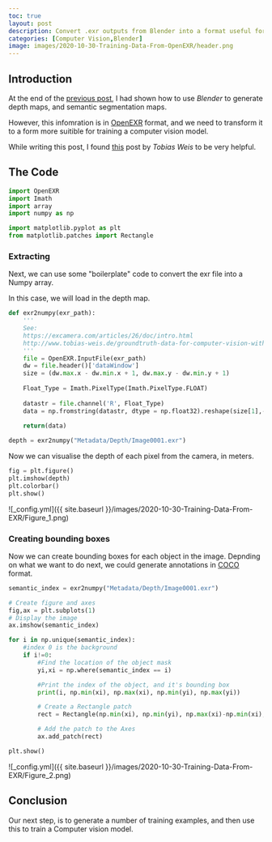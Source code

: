 ```yaml
---
toc: true
layout: post
description: Convert .exr outputs from Blender into a format useful for training computer vision models.
categories: [Computer Vision,Blender]
image: images/2020-10-30-Training-Data-From-OpenEXR/header.png
---
```


Introduction
-------------

At the end of the [previous post](https://cgcooke.github.io/Blog/computer%20vision/blender/2020/10/23/Synthetic-Training-Data-With-Blender.html), I had shown how to use *Blender* to generate depth maps, and semantic segmentation maps.

However, this infomration is in [OpenEXR](https://en.wikipedia.org/wiki/OpenEXR) format, and we need to transform it to a form more suitible for training a computer vision model.

While writing this post, I found [this](http://www.tobias-weis.de/groundtruth-data-for-computer-vision-with-blender/) post by *Tobias Weis* to be very helpful.


The Code
-------------


```python
import OpenEXR
import Imath
import array
import numpy as np

import matplotlib.pyplot as plt
from matplotlib.patches import Rectangle
```

### Extracting 

Next, we can use some "boilerplate" code to convert the exr file into a Numpy array.

In this case, we will load in the depth map.

```python
def exr2numpy(exr_path):
    '''
    See:
    https://excamera.com/articles/26/doc/intro.html
    http://www.tobias-weis.de/groundtruth-data-for-computer-vision-with-blender/
    '''
    file = OpenEXR.InputFile(exr_path)
    dw = file.header()['dataWindow']
    size = (dw.max.x - dw.min.x + 1, dw.max.y - dw.min.y + 1)
    
    Float_Type = Imath.PixelType(Imath.PixelType.FLOAT)
    
    datastr = file.channel('R', Float_Type)
    data = np.fromstring(datastr, dtype = np.float32).reshape(size[1],-1)
    
    return(data)

depth = exr2numpy("Metadata/Depth/Image0001.exr")
```

Now we can visualise the depth of each pixel from the camera, in meters.

```python
fig = plt.figure()
plt.imshow(depth)
plt.colorbar()
plt.show()
```

![_config.yml]({{ site.baseurl }}/images/2020-10-30-Training-Data-From-EXR/Figure_1.png)


### Creating bounding boxes

Now we can create bounding boxes for each object in the image. Depnding on what we want to do next, we could generate annotations in [COCO](
https://www.immersivelimit.com/tutorials/create-coco-annotations-from-scratch
) format.

```python
semantic_index = exr2numpy("Metadata/Depth/Image0001.exr")

# Create figure and axes
fig,ax = plt.subplots(1)
# Display the image
ax.imshow(semantic_index)

for i in np.unique(semantic_index):
    #index 0 is the background
    if i!=0:
    	#Find the location of the object mask
        yi,xi = np.where(semantic_index == i)

        #Print the index of the object, and it's bounding box
        print(i, np.min(xi), np.max(xi), np.min(yi), np.max(yi))

        # Create a Rectangle patch
        rect = Rectangle(np.min(xi), np.min(yi), np.max(xi)-np.min(xi), np.max(yi)-np.min(yi), linewidth=2, edgecolor='r', facecolor='none', alpha=0.8)

        # Add the patch to the Axes
        ax.add_patch(rect)

plt.show()
```

![_config.yml]({{ site.baseurl }}/images/2020-10-30-Training-Data-From-EXR/Figure_2.png)



Conclusion
-------------

Our next step, is to generate a number of training examples, and then use this to train a Computer vision model.





